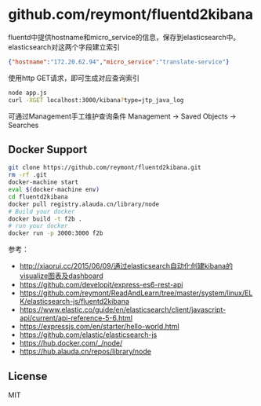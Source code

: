 # github.com/reymont/fluentd2kibana

fluentd中提供hostname和micro_service的信息，保存到elasticsearch中。elasticsearch对这两个字段建立索引

```json
{"hostname":"172.20.62.94","micro_service":"translate-service"}
```

使用http GET请求，即可生成对应查询索引

```sh
node app.js
curl -XGET localhost:3000/kibana?type=jtp_java_log
```

可通过Management手工维护查询条件
Management -> Saved Objects -> Searches 

Docker Support
------
```sh
git clone https://github.com/reymont/fluentd2kibana.git
rm -rf .git 
docker-machine start
eval $(docker-machine env)
cd fluentd2kibana
docker pull registry.alauda.cn/library/node
# Build your docker
docker build -t f2b .
# run your docker
docker run -p 3000:3000 f2b
```


参考：
* http://xiaorui.cc/2015/06/09/通过elasticsearch自动化创建kibana的visualize图表及dashboard
* https://github.com/developit/express-es6-rest-api
* https://github.com/reymont/ReadAndLearn/tree/master/system/linux/ELK/elasticsearch-js/fluentd2kibana
* https://www.elastic.co/guide/en/elasticsearch/client/javascript-api/current/api-reference-5-6.html
* https://expressjs.com/en/starter/hello-world.html
* https://github.com/elastic/elasticsearch-js
* https://hub.docker.com/_/node/
* https://hub.alauda.cn/repos/library/node

License
-------

MIT